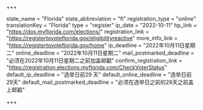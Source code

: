 +++

state_name = "Florida"
state_abbreviation = "fl"
registration_type = "online"
translationKey = "Florida"
type = "register"
ip_date = "2022-10-11"
hp_link = "https://dos.myflorida.com/elections/"
registration_link = "https://registertovoteflorida.gov/eligibilityreactive"
more_info_link = "https://registertovoteflorida.gov/home"
ip_deadline = "2022年10月11日星期二"
online_deadline = "2022年10月11日星期二"
mail_postmarked_deadline = "必须在2022年10月11日星期二之前加盖邮戳"
confirm_registration_link = "https://registration.elections.myflorida.com/CheckVoterStatus"
default_ip_deadline = "选举日前29 天"
default_online_deadline = "选举日前29天"
default_mail_postmarked_deadline = "必须在选举日之前的29天之前盖上邮戳"

+++